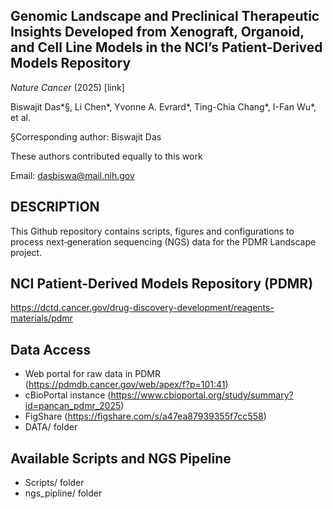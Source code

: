 ## Genomic Landscape and Preclinical Therapeutic Insights Developed from Xenograft, Organoid, and Cell Line Models in the NCI’s Patient-Derived Models Repository

*Nature Cancer* (2025) [link]

Biswajit Das*§, Li Chen*, Yvonne A. Evrard*, Ting-Chia Chang*, I-Fan Wu*, et al.

§Corresponding author: Biswajit Das

These authors contributed equally to this work

Email: dasbiswa@mail.nih.gov

## DESCRIPTION
This Github repository contains scripts, figures and configurations to process next‑generation sequencing (NGS) data for the PDMR Landscape project.

## NCI Patient-Derived Models Repository (PDMR)
https://dctd.cancer.gov/drug-discovery-development/reagents-materials/pdmr

## Data Access
- Web portal for raw data in PDMR (https://pdmdb.cancer.gov/web/apex/f?p=101:41)
- cBioPortal instance (https://www.cbioportal.org/study/summary?id=pancan_pdmr_2025)
- FigShare (https://figshare.com/s/a47ea87939355f7cc558)
- DATA/ folder

## Available Scripts and NGS Pipeline
- Scripts/ folder
- ngs_pipline/ folder

